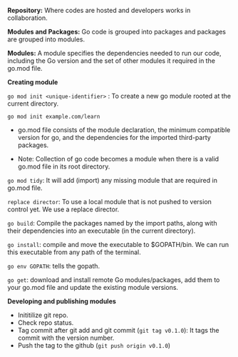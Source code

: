 **Repository:** Where codes are hosted and developers works in collaboration.

**Modules and Packages:** Go code is grouped into packages and packages are grouped into modules.

**Modules:** A module specifies the dependencies needed to run our code, including the Go version and the set of other modules it required in the go.mod file.

**Creating module**

`go mod init <unique-identifier>` : To create a new go module rooted at the current directory.

`go mod init example.com/learn`

* go.mod file consists of the module declaration, the minimum compatible version for go, and the dependencies for the imported third-party packages.

* Note: Collection of go code becomes a module when there is a valid go.mod file in its root directory.

`go mod tidy`: It will add (import) any missing module that are required in go.mod file.

`replace director`: To use a local module that is not pushed to version control yet. We use a replace director.

`go build`: Compile the packages named by the import paths, along with their dependencies into an executable (in the current directory).

`go install`: compile and move the executable to $GOPATH/bin. We can run this executable from any path of the terminal.

`go env GOPATH`: tells the gopath.

`go get`: download and install remote Go modules/packages, add them to your go.mod file and update the existing module versions.

**Developing and publishing modules**

* Inititilize git repo.
* Check repo status.
* Tag commit after git add and git commit (`git tag v0.1.0`): It tags the commit with the version number.
* Push the tag to the github (`git push origin v0.1.0`)